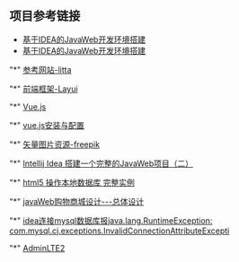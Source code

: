 ## 项目参考链接 
- [基于IDEA的JavaWeb开发环境搭建](https://www.cnblogs.com/telwanggs/p/9459605.html)  
- [基于IDEA的JavaWeb开发环境搭建](https://www.cnblogs.com/telwanggs/p/9459605.html)

"*" [参考网站-litta](https://www.litta.co/)

"*" [前端框架-Layui](https://www.layui.com/)

"*" [Vue.js](https://cn.vuejs.org/)

"*" [vue.js安装与配置](https://blog.csdn.net/DuoBuKaiDeXinTeng/article/details/88993606)

"*" [矢量图片资源-freepik](https://www.freepik.com/search?dates=any&format=search&page=1&query=landing%20page&sort=popular)

"*" [Intellij Idea 搭建一个完整的JavaWeb项目（二）](https://blog.csdn.net/ynzhang_it/article/details/82708153)

"*" [html5 操作本地数据库 完整实例](https://blog.csdn.net/linfen1680/article/details/8529065)

"*" [javaWeb购物商城设计---总体设计](https://blog.csdn.net/u013948010/article/details/78729821?utm_source=distribute.pc_relevant.none-task)

"*" [idea连接mysql数据库报java.lang.RuntimeException: com.mysql.cj.exceptions.InvalidConnectionAttributeExcepti](https://blog.csdn.net/q97052252/article/details/89042882)

"*" [AdminLTE2](https://adminlte.io/themes/AdminLTE/index2.html)
